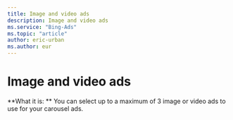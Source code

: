 ```yaml
---
title: Image and video ads
description: Image and video ads
ms.service: "Bing-Ads"
ms.topic: "article"
author: eric-urban
ms.author: eur
---
```


# Image and video ads

**What it is: ** You can select up to a maximum of 3 image or video ads to use for your carousel ads.


